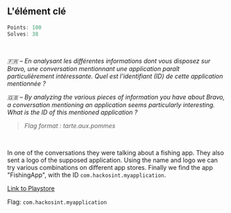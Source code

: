 ## L'élément clé
```js
Points: 100
Solves: 38
```

<br>

*🇫🇷 – En analysant les différentes informations dont vous disposez sur Bravo, une conversation mentionnant une application paraît particulièrement intéressante.*
*Quel est l'identifiant (ID) de cette application mentionnée ?*

*🇬🇧 – By analyzing the various pieces of information you have about Bravo, a conversation mentioning an application seems particularly interesting.*
*What is the ID of this mentioned application ?*

> *Flag format : tarte.aux.pommes*

<br>

In one of the conversations they were talking about a fishing app. They also sent a logo of the supposed application. Using the name and logo we can try various combinations on different app stores. Finally we find the app "FishingApp", with the ID `com.hackosint.myapplication`.

[Link to Playstore](https://play.google.com/store/apps/details?id=com.hackosint.myapplication&hl=de_CH)

Flag: `com.hackosint.myapplication`